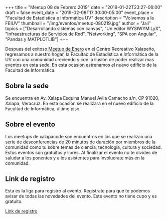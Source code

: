 +++
title = "Meetup 08 de Febrero 2019"
date = "2019-01-22T23:27-06:00"
draft = false
event_date = "2019-02-08T17:30:00-05:00"
event_place = "Facultad de Estadistica e Informática UV"
description = "Volvemos a la FEIUV"
thumbnail = "/img/eventos/meetup-080219.jpg"
author = "Jail"
topics = ["Desarrollando sistemas con canvas", "Un editor WYSIWYM:LyX", "Infraestructuras de Servicios de Red", "Networking", "SPA con Angular", "Pandas y MATPLOTLIB"]
+++

Despues del exitoso [Meetup de Enero](/eventos/meetup-2019-01-11/) en el Centro Recreativo Xalapeño, regresamos a nuestro hogar, la Facultad de Estadistica e Informática de la UV con una comunidad creciendo y con la ilusión de poder realizar mas eventos en esta sede. En esta ocasión estrenamos el nuevo edificio de la Facultad de Informática.

## Sobre la sede

Se encuentra en Av. Xalapa Esquina Manuel Avila Camacho s/n, CP 91020, Xalapa, Veracruz. En esta ocasión se realizara en el nuevo edificio de la Facultad de Informática, último piso.

## Sobre el evento

Los meetups de xalapacode son encuentros en los que se realizan una serie de desconferencias de 20 minutos de duración por miembros de la comunidad como tu sobre temas de ciencia, tecnología, cultura y sociedad. Estos eventos son gratuitos y libres. Al finalizar el evento no te olvides de saludar a los ponentes y a los asistentes para involucrate más en la comunidad.

## Link de registro

Esta es la liga para registro al evento. Registrate para que te podemos avisar de todas las novedades del evento. Este evento no tiene cupo y es gratuito.

[Link de registro](https://www.meetup.com/es-ES/XalapaCode/events/258070362/)
